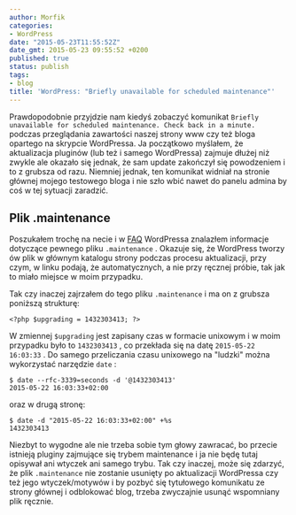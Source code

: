 ```yaml
---
author: Morfik
categories:
- WordPress
date: "2015-05-23T11:55:52Z"
date_gmt: 2015-05-23 09:55:52 +0200
published: true
status: publish
tags:
- blog
title: 'WordPress: "Briefly unavailable for scheduled maintenance"'
---
```


Prawdopodobnie przyjdzie nam kiedyś zobaczyć komunikat `Briefly unavailable for scheduled
maintenance. Check back in a minute.` podczas przeglądania zawartości naszej strony www czy też
bloga opartego na skrypcie WordPressa. Ja początkowo myślałem, że aktualizacja pluginów (lub też i
samego WordPressa) zajmuje dłużej niż zwykle ale okazało się jednak, że sam update zakończył się
powodzeniem i to z grubsza od razu. Niemniej jednak, ten komunikat widniał na stronie głównej mojego
testowego bloga i nie szło wbić nawet do panelu admina by coś w tej sytuacji zaradzić.

<!--more-->
## Plik .maintenance

Poszukałem trochę na necie i w [FAQ][1] WordPressa znalazłem informacje dotyczące pewnego pliku
`.maintenance` . Okazuje się, że WordPress tworzy ów plik w głównym katalogu strony podczas procesu
aktualizacji, przy czym, w linku podają, że automatycznych, a nie przy ręcznej próbie, tak jak to
miało miejsce w moim przypadku.

Tak czy inaczej zajrzałem do tego pliku `.maintenance` i ma on z grubsza poniższą strukturę:

    <?php $upgrading = 1432303413; ?>

W zmiennej `$upgrading` jest zapisany czas w formacie unixowym i w moim przypadku było to
`1432303413` , co przekłada się na datę `2015-05-22 16:03:33` . Do samego przeliczania czasu
unixowego na "ludzki" można wykorzystać narzędzie `date` :

    $ date --rfc-3339=seconds -d '@1432303413'
    2015-05-22 16:03:33+02:00

oraz w drugą stronę:

    $ date -d "2015-05-22 16:03:33+02:00" +%s
    1432303413

Niezbyt to wygodne ale nie trzeba sobie tym głowy zawracać, bo przecie istnieją pluginy zajmujące
się trybem maintenance i ja nie będę tutaj opisywał ani wtyczek ani samego trybu. Tak czy inaczej,
może się zdarzyć, że plik `.maintenance` nie zostanie usunięty po aktualizacji WordPressa czy też
jego wtyczek/motywów i by pozbyć się tytułowego komunikatu ze strony głównej i odblokować blog,
trzeba zwyczajnie usunąć wspomniany plik ręcznie.

[1]: https://wordpress.org/support/article/faq-troubleshooting/#how-to-clear-the-briefly-unavailable-for-scheduled-maintenance-message-after-doing-automatic-upgrade
